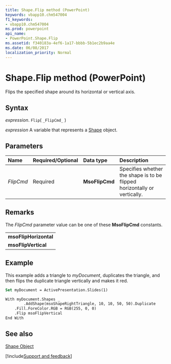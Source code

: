 ```yaml
---
title: Shape.Flip method (PowerPoint)
keywords: vbapp10.chm547004
f1_keywords:
- vbapp10.chm547004
ms.prod: powerpoint
api_name:
- PowerPoint.Shape.Flip
ms.assetid: f340183a-4ef6-1a17-bbbb-5b1ec2b9aa4e
ms.date: 06/08/2017
localization_priority: Normal
---
```



# Shape.Flip method (PowerPoint)

Flips the specified shape around its horizontal or vertical axis.


## Syntax

_expression_. `Flip`( `_FlipCmd_` )

 _expression_ A variable that represents a [Shape](./PowerPoint.Shape.md) object.


## Parameters



|Name|Required/Optional|Data type|Description|
|:-----|:-----|:-----|:-----|
| _FlipCmd_|Required|**MsoFlipCmd**|Specifies whether the shape is to be flipped horizontally or vertically.|

## Remarks

The  _FlipCmd_ parameter value can be one of these **MsoFlipCmd** constants.


||
|:-----|
|**msoFlipHorizontal**|
|**msoFlipVertical**|

## Example

This example adds a triangle to _myDocument_, duplicates the triangle, and then flips the duplicate triangle vertically and makes it red.


```vb
Set myDocument = ActivePresentation.Slides(1)

With myDocument.Shapes _
        .AddShape(msoShapeRightTriangle, 10, 10, 50, 50).Duplicate
    .Fill.ForeColor.RGB = RGB(255, 0, 0)
    .Flip msoFlipVertical
End With
```


## See also


[Shape Object](PowerPoint.Shape.md)

[!include[Support and feedback](~/includes/feedback-boilerplate.md)]